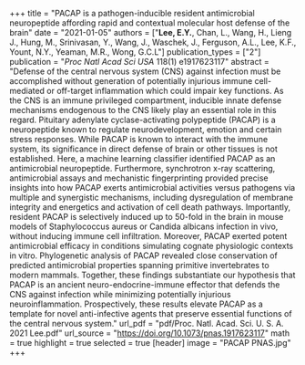 +++
title = "PACAP is a pathogen-inducible resident antimicrobial neuropeptide affording rapid and contextual molecular host defense of the brain"
date = "2021-01-05"
authors = ["**Lee, E.Y.**, Chan, L., Wang, H., Lieng J., Hung, M., Srinivasan, Y., Wang, J., Waschek, J., Ferguson, A.L., Lee, K.F., Yount, N.Y., Yeaman, M.R., Wong, G.C.L"]
publication_types = ["2"]
publication = "*Proc Natl Acad Sci USA* 118(1) e1917623117"
abstract = "Defense of the central nervous system (CNS) against infection must be accomplished without generation of potentially injurious immune cell-mediated or off-target inflammation which could impair key functions. As the CNS is an immune privileged compartment, inducible innate defense mechanisms endogenous to the CNS likely play an essential role in this regard. Pituitary adenylate cyclase-activating polypeptide (PACAP) is a neuropeptide known to regulate neurodevelopment, emotion and certain stress responses. While PACAP is known to interact with the immune system, its significance in direct defense of brain or other tissues is not established. Here, a machine learning classifier identified PACAP as an antimicrobial neuropeptide. Furthermore, synchrotron x-ray scattering, antimicrobial assays and mechanistic fingerprinting provided precise insights into how PACAP exerts antimicrobial activities versus pathogens via multiple and synergistic mechanisms, including dysregulation of membrane integrity and energetics and activation of cell death pathways. Importantly, resident PACAP is selectively induced up to 50-fold in the brain in mouse models of Staphylococcus aureus or Candida albicans infection in vivo, without inducing immune cell infiltration. Moreover, PACAP exerted potent antimicrobial efficacy in conditions simulating cognate physiologic contexts in vitro. Phylogenetic analysis of PACAP revealed close conservation of predicted antimicrobial properties spanning primitive invertebrates to modern mammals. Together, these findings substantiate our hypothesis that PACAP is an ancient neuro-endocrine-immune effector that defends the CNS against infection while minimizing potentially injurious neuroinflammation. Prospectively, these results elevate PACAP as a template for novel anti-infective agents that preserve essential functions of the central nervous system."
url_pdf = "pdf/Proc. Natl. Acad. Sci. U. S. A. 2021 Lee.pdf"
url_source = "https://doi.org/10.1073/pnas.1917623117"
math = true
highlight = true
selected = true
[header]
image = "PACAP PNAS.jpg"
+++
